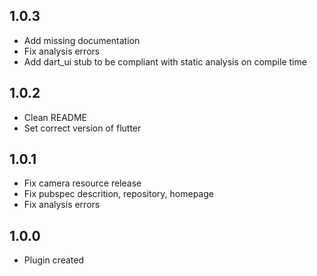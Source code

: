 ## 1.0.3

* Add missing documentation
* Fix analysis errors
* Add dart_ui stub to be compliant with static analysis on compile time

## 1.0.2

* Clean README
* Set correct version of flutter

## 1.0.1

* Fix camera resource release
* Fix pubspec descrition, repository, homepage
* Fix analysis errors

## 1.0.0

* Plugin created
